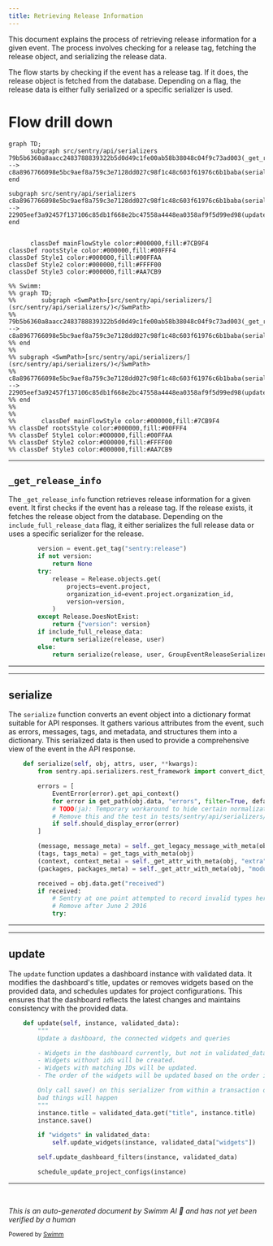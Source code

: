 ```yaml
---
title: Retrieving Release Information
---
```

This document explains the process of retrieving release information for a given event. The process involves checking for a release tag, fetching the release object, and serializing the release data.

The flow starts by checking if the event has a release tag. If it does, the release object is fetched from the database. Depending on a flag, the release data is either fully serialized or a specific serializer is used.

# Flow drill down

```mermaid
graph TD;
      subgraph src/sentry/api/serializers
79b5b6360a8aacc2483788839322b5d0d49c1fe00ab58b38048c04f9c73ad003(_get_release_info):::mainFlowStyle --> c8a8967766098e5bc9aef8a759c3e7128dd027c98f1c48c603f61976c6b1baba(serialize):::mainFlowStyle
end

subgraph src/sentry/api/serializers
c8a8967766098e5bc9aef8a759c3e7128dd027c98f1c48c603f61976c6b1baba(serialize):::mainFlowStyle --> 22905eef3a92457f137106c85db1f668e2bc47558a4448ea0358af9f5d99ed98(update):::mainFlowStyle
end


      classDef mainFlowStyle color:#000000,fill:#7CB9F4
classDef rootsStyle color:#000000,fill:#00FFF4
classDef Style1 color:#000000,fill:#00FFAA
classDef Style2 color:#000000,fill:#FFFF00
classDef Style3 color:#000000,fill:#AA7CB9

%% Swimm:
%% graph TD;
%%       subgraph <SwmPath>[src/sentry/api/serializers/](src/sentry/api/serializers/)</SwmPath>
%% 79b5b6360a8aacc2483788839322b5d0d49c1fe00ab58b38048c04f9c73ad003(_get_release_info):::mainFlowStyle --> c8a8967766098e5bc9aef8a759c3e7128dd027c98f1c48c603f61976c6b1baba(serialize):::mainFlowStyle
%% end
%% 
%% subgraph <SwmPath>[src/sentry/api/serializers/](src/sentry/api/serializers/)</SwmPath>
%% c8a8967766098e5bc9aef8a759c3e7128dd027c98f1c48c603f61976c6b1baba(serialize):::mainFlowStyle --> 22905eef3a92457f137106c85db1f668e2bc47558a4448ea0358af9f5d99ed98(update):::mainFlowStyle
%% end
%% 
%% 
%%       classDef mainFlowStyle color:#000000,fill:#7CB9F4
%% classDef rootsStyle color:#000000,fill:#00FFF4
%% classDef Style1 color:#000000,fill:#00FFAA
%% classDef Style2 color:#000000,fill:#FFFF00
%% classDef Style3 color:#000000,fill:#AA7CB9
```

<SwmSnippet path="/src/sentry/api/serializers/models/event.py" line="390">

---

## <SwmToken path="src/sentry/api/serializers/models/event.py" pos="389:3:3" line-data="    def _get_release_info(self, user, event, include_full_release_data: bool):">`_get_release_info`</SwmToken>

The <SwmToken path="src/sentry/api/serializers/models/event.py" pos="389:3:3" line-data="    def _get_release_info(self, user, event, include_full_release_data: bool):">`_get_release_info`</SwmToken> function retrieves release information for a given event. It first checks if the event has a release tag. If the release exists, it fetches the release object from the database. Depending on the <SwmToken path="src/sentry/api/serializers/models/event.py" pos="401:3:3" line-data="        if include_full_release_data:">`include_full_release_data`</SwmToken> flag, it either serializes the full release data or uses a specific serializer for the release.

```python
        version = event.get_tag("sentry:release")
        if not version:
            return None
        try:
            release = Release.objects.get(
                projects=event.project,
                organization_id=event.project.organization_id,
                version=version,
            )
        except Release.DoesNotExist:
            return {"version": version}
        if include_full_release_data:
            return serialize(release, user)
        else:
            return serialize(release, user, GroupEventReleaseSerializer())
```

---

</SwmSnippet>

<SwmSnippet path="/src/sentry/api/serializers/models/event.py" line="220">

---

## serialize

The <SwmToken path="src/sentry/api/serializers/models/event.py" pos="220:3:3" line-data="    def serialize(self, obj, attrs, user, **kwargs):">`serialize`</SwmToken> function converts an event object into a dictionary format suitable for API responses. It gathers various attributes from the event, such as errors, messages, tags, and metadata, and structures them into a dictionary. This serialized data is then used to provide a comprehensive view of the event in the API response.

```python
    def serialize(self, obj, attrs, user, **kwargs):
        from sentry.api.serializers.rest_framework import convert_dict_key_case, snake_to_camel_case

        errors = [
            EventError(error).get_api_context()
            for error in get_path(obj.data, "errors", filter=True, default=())
            # TODO(ja): Temporary workaround to hide certain normalization errors.
            # Remove this and the test in tests/sentry/api/serializers/test_event.py
            if self.should_display_error(error)
        ]

        (message, message_meta) = self._get_legacy_message_with_meta(obj)
        (tags, tags_meta) = get_tags_with_meta(obj)
        (context, context_meta) = self._get_attr_with_meta(obj, "extra", {})
        (packages, packages_meta) = self._get_attr_with_meta(obj, "modules", {})

        received = obj.data.get("received")
        if received:
            # Sentry at one point attempted to record invalid types here.
            # Remove after June 2 2016
            try:
```

---

</SwmSnippet>

<SwmSnippet path="/src/sentry/api/serializers/rest_framework/dashboard.py" line="565">

---

## update

The <SwmToken path="src/sentry/api/serializers/rest_framework/dashboard.py" pos="565:3:3" line-data="    def update(self, instance, validated_data):">`update`</SwmToken> function updates a dashboard instance with validated data. It modifies the dashboard's title, updates or removes widgets based on the provided data, and schedules updates for project configurations. This ensures that the dashboard reflects the latest changes and maintains consistency with the provided data.

```python
    def update(self, instance, validated_data):
        """
        Update a dashboard, the connected widgets and queries

        - Widgets in the dashboard currently, but not in validated_data will be removed.
        - Widgets without ids will be created.
        - Widgets with matching IDs will be updated.
        - The order of the widgets will be updated based on the order in the request data.

        Only call save() on this serializer from within a transaction or
        bad things will happen
        """
        instance.title = validated_data.get("title", instance.title)
        instance.save()

        if "widgets" in validated_data:
            self.update_widgets(instance, validated_data["widgets"])

        self.update_dashboard_filters(instance, validated_data)

        schedule_update_project_configs(instance)
```

---

</SwmSnippet>

&nbsp;

*This is an auto-generated document by Swimm AI 🌊 and has not yet been verified by a human*

<SwmMeta version="3.0.0" repo-id="Z2l0aHViJTNBJTNBc2VudHJ5LWRlbW8tMSUzQSUzQVN3aW1tLURlbW8=" repo-name="sentry-demo-1" doc-type="flows"><sup>Powered by [Swimm](/)</sup></SwmMeta>
